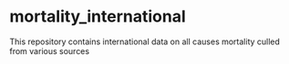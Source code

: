 # mortality_international
This repository contains international data on all causes mortality culled from various sources
